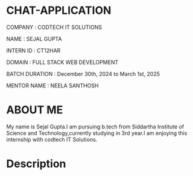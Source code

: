 # CHAT-APPLICATION

COMPANY : CODTECH IT SOLUTIONS

NAME : SEJAL GUPTA

INTERN ID : CT12HAR

DOMAIN : FULL STACK WEB DEVELOPMENT

BATCH DURATION : December 30th, 2024 to March 1st, 2025

MENTOR NAME : NEELA SANTHOSH

# ABOUT ME
My name is Sejal Gupta.I am pursuing b.tech from Siddartha Institute of Science and Technology,currently studying in 3rd year.I am enjoying this internship with codtech IT Solutions.

# Description
